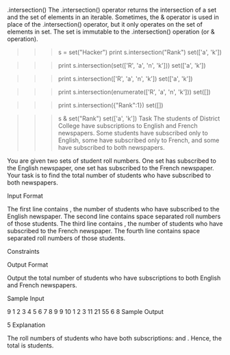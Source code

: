 .intersection()
The .intersection() operator returns the intersection of a set and the set of elements in an iterable.
Sometimes, the & operator is used in place of the .intersection() operator, but it only operates on the set of elements in set.
The set is immutable to the .intersection() operation (or & operation).

>>> s = set("Hacker")
>>> print s.intersection("Rank")
set(['a', 'k'])

>>> print s.intersection(set(['R', 'a', 'n', 'k']))
set(['a', 'k'])

>>> print s.intersection(['R', 'a', 'n', 'k'])
set(['a', 'k'])

>>> print s.intersection(enumerate(['R', 'a', 'n', 'k']))
set([])

>>> print s.intersection({"Rank":1})
set([])

>>> s & set("Rank")
set(['a', 'k'])
Task
The students of District College have subscriptions to English and French newspapers. Some students have subscribed only to English, some have subscribed only to French, and some have subscribed to both newspapers.

You are given two sets of student roll numbers. One set has subscribed to the English newspaper, one set has subscribed to the French newspaper. Your task is to find the total number of students who have subscribed to both newspapers.

Input Format

The first line contains , the number of students who have subscribed to the English newspaper. 
The second line contains  space separated roll numbers of those students.
The third line contains , the number of students who have subscribed to the French newspaper. 
The fourth line contains  space separated roll numbers of those students.

Constraints


Output Format

Output the total number of students who have subscriptions to both English and French newspapers.

Sample Input

9
1 2 3 4 5 6 7 8 9
9
10 1 2 3 11 21 55 6 8
Sample Output

5
Explanation

The roll numbers of students who have both subscriptions:
 and .
Hence, the total is  students.
